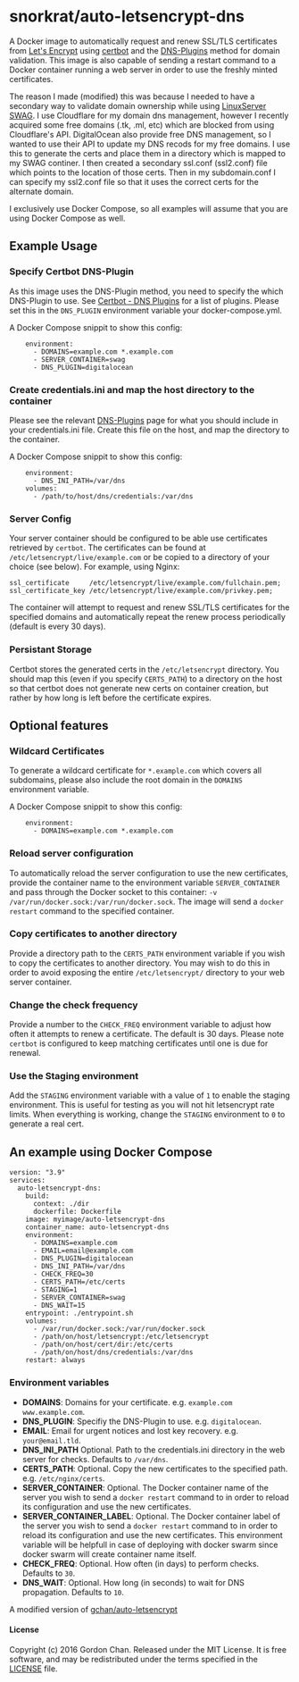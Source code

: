 # snorkrat/auto-letsencrypt-dns

A Docker image to automatically request and renew SSL/TLS certificates from [Let's Encrypt](https://letsencrypt.org/) using [certbot](https://certbot.eff.org/about/) and the [DNS-Plugins](https://eff-certbot.readthedocs.io/en/stable/using.html#dns-plugins) method for domain validation. This image is also capable of sending a restart command to a Docker container running a web server in order to use the freshly minted certificates.

The reason I made (modified) this was because I needed to have a secondary way to validate domain ownership while using [LinuxServer SWAG](https://github.com/linuxserver/docker-swag).  I use Cloudflare for my domain dns management, however I recently acquired some free domains (.tk, .ml, etc) which are blocked from using Cloudflare's API.  DigitalOcean also provide free DNS management, so I wanted to use their API to update my DNS recods for my free domains.  I use this to generate the certs and place them in a directory which is mapped to my SWAG continer.  I then created a secondary ssl.conf (ssl2.conf) file which points to the location of those certs.  Then in my subdomain.conf I can specify my ssl2.conf file so that it uses the correct certs for the alternate domain.

I exclusively use Docker Compose, so all examples will assume that you are using Docker Compose as well.

## Example Usage

### Specify Certbot DNS-Plugin

As this image uses the DNS-Plugin method, you need to specify the which DNS-Plugin to use.  See [Certbot - DNS Plugins](https://eff-certbot.readthedocs.io/en/stable/using.html#dns-plugins) for a list of plugins.  Please set this in the `DNS_PLUGIN` environment variable your docker-compose.yml.

A Docker Compose snippit to show this config:
```
    environment:
      - DOMAINS=example.com *.example.com
      - SERVER_CONTAINER=swag
      - DNS_PLUGIN=digitalocean
```

### Create credentials.ini and map the host directory to the container
Please see the relevant [DNS-Plugins](https://eff-certbot.readthedocs.io/en/stable/using.html#dns-plugins) page for what you should include in your credentials.ini file.  Create this file on the host, and map the directory to the container.

A Docker Compose snippit to show this config:
```
    environment:
      - DNS_INI_PATH=/var/dns
    volumes:
      - /path/to/host/dns/credentials:/var/dns
```
### Server Config

Your server container should be configured to be able use certificates retrieved by `certbot`. The certificates can be found at `/etc/letsencrypt/live/example.com` or be copied to a directory of your choice (see below). For example, using Nginx:

```
ssl_certificate     /etc/letsencrypt/live/example.com/fullchain.pem;
ssl_certificate_key /etc/letsencrypt/live/example.com/privkey.pem;
```


The container will attempt to request and renew SSL/TLS certificates for the specified domains and automatically repeat the renew process periodically (default is every 30 days).

### Persistant Storage

Certbot stores the generated certs in the `/etc/letsencrypt` directory.  You should map this (even if you specify `CERTS_PATH`) to a directory on the host so that certbot does not generate new certs on container creation, but rather by how long is left before the certificate expires.

## Optional features

### Wildcard Certificates
To generate a wildcard certificate for `*.example.com` which covers all subdomains, please also include the root domain in the `DOMAINS` environment variable. 

A Docker Compose snippit to show this config:
```
    environment:
      - DOMAINS=example.com *.example.com
```
### Reload server configuration
To automatically reload the server configuration to use the new certificates, provide the container name to the environment variable `SERVER_CONTAINER` and pass through the Docker socket to this container: `-v /var/run/docker.sock:/var/run/docker.sock`. The image will send a `docker restart` command to the specified container.

### Copy certificates to another directory
Provide a directory path to the `CERTS_PATH` environment variable if you wish to copy the certificates to another directory. You may wish to do this in order to avoid exposing the entire `/etc/letsencrypt/` directory to your web server container.

### Change the check frequency
Provide a number to the `CHECK_FREQ` environment variable to adjust how often it attempts to renew a certificate. The default is 30 days. Please note `certbot` is configured to keep matching certificates until one is due for renewal.

### Use the Staging environment
Add the `STAGING` environment variable with a value of `1` to enable the staging environment.  This is useful for testing as you will not hit letsencrypt rate limits.  When everything is working, change the `STAGING` environment to `0` to generate a real cert.

## An example using Docker Compose

```
version: "3.9"
services:
  auto-letsencrypt-dns:
    build:
      context: ./dir
      dockerfile: Dockerfile
    image: myimage/auto-letsencrypt-dns
    container_name: auto-letsencrypt-dns
    environment:
      - DOMAINS=example.com
      - EMAIL=email@example.com
      - DNS_PLUGIN=digitalocean
      - DNS_INI_PATH=/var/dns
      - CHECK_FREQ=30
      - CERTS_PATH=/etc/certs
      - STAGING=1
      - SERVER_CONTAINER=swag
      - DNS_WAIT=15
    entrypoint: ./entrypoint.sh
    volumes:
      - /var/run/docker.sock:/var/run/docker.sock
      - /path/on/host/letsencrypt:/etc/letsencrypt
      - /path/on/host/cert/dir:/etc/certs
      - /path/on/host/dns/credentials:/var/dns
    restart: always
```

### Environment variables

* **DOMAINS**: Domains for your certificate. e.g. `example.com www.example.com`.
* **DNS_PLUGIN**: Specifiy the DNS-Plugin to use. e.g. `digitalocean`.
* **EMAIL**: Email for urgent notices and lost key recovery. e.g. `your@email.tld`.
* **DNS_INI_PATH** Optional. Path to the credentials.ini directory in the web server for checks. Defaults to `/var/dns`.
* **CERTS_PATH**: Optional. Copy the new certificates to the specified path. e.g. `/etc/nginx/certs`.
* **SERVER_CONTAINER**: Optional. The Docker container name of the server you wish to send a `docker restart` command to in order to reload its configuration and use the new certificates.
* **SERVER_CONTAINER_LABEL**: Optional. The Docker container label of the server you wish to send a `docker restart` command to in order to reload its configuration and use the new certificates. This environment variable will be helpfull in case of deploying with docker swarm since docker swarm will create container name itself.
* **CHECK_FREQ**: Optional.  How often (in days) to perform checks. Defaults to `30`.
* **DNS_WAIT**: Optional.  How long (in seconds) to wait for DNS propagation.  Defaults to `10`.


A modified version of [gchan/auto-letsencrypt](https://github.com/gchan/auto-letsencrypt)

#### License

Copyright (c) 2016 Gordon Chan. Released under the MIT License. It is free software, and may be redistributed under the terms specified in the [LICENSE](https://github.com/gchan/dockerfiles/blob/master/LICENSE.txt) file.
